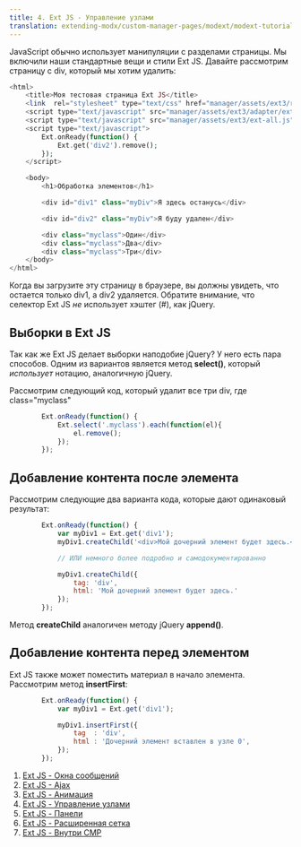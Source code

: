 ```yaml
---
title: 4. Ext JS - Управление узлами
translation: extending-modx/custom-manager-pages/modext/modext-tutorials/4.-ext-js-tutorial-manipulating-nodes
---
```


JavaScript обычно использует манипуляции с разделами страницы. Мы включили наши стандартные вещи и стили Ext JS. Давайте рассмотрим страницу с div, который мы хотим удалить:

```php
<html>
    <title>Моя тестовая страница Ext JS</title>
    <link  rel="stylesheet" type="text/css" href="manager/assets/ext3/resources/css/ext-all.css" />
    <script type="text/javascript" src="manager/assets/ext3/adapter/ext/ext-base.js"></script>
    <script type="text/javascript" src="manager/assets/ext3/ext-all.js"></script>
    <script type="text/javascript">
        Ext.onReady(function() {
            Ext.get('div2').remove();
        });
    </script>

    <body>
        <h1>Обработка элементов</h1>

        <div id="div1" class="myDiv">Я здесь останусь</div>

        <div id="div2" class="myDiv">Я буду удален</div>

        <div class="myclass">Один</div>
        <div class="myclass">Два</div>
        <div class="myclass">Три</div>
    </body>
</html>
```

Когда вы загрузите эту страницу в браузере, вы должны увидеть, что остается только div1, а div2 удаляется. Обратите внимание, что селектор Ext JS *не* использует хэштег (#), как jQuery.

## Выборки в Ext JS

Так как же Ext JS делает выборки наподобие jQuery? У него есть пара способов. Одним из вариантов является метод **select()**, который *использует* нотацию, аналогичную jQuery.

Рассмотрим следующий код, который удалит все три div, где class="myclass"

```javascript
        Ext.onReady(function() {
            Ext.select('.myclass').each(function(el){
                el.remove();
            });
        });
```

## Добавление контента после элемента

Рассмотрим следующие два варианта кода, которые дают одинаковый результат:

```javascript
        Ext.onReady(function() {
            var myDiv1 = Ext.get('div1');
            myDiv1.createChild('<div>Мой дочерний элемент будет здесь.</div>');

            // ИЛИ немного более подробно и самодокументированно

            myDiv1.createChild({
                tag: 'div',
                html: 'Мой дочерний элемент будет здесь.'
            });
        });
```

Метод **createChild** аналогичен методу jQuery **append()**.

## Добавление контента перед элементом

Ext JS также может поместить материал в начало элемента. Рассмотрим метод **insertFirst**:

```javascript
        Ext.onReady(function() {
            var myDiv1 = Ext.get('div1');

            myDiv1.insertFirst({
                tag  : 'div',
                html : 'Дочерний элемент вставлен в узле 0',
            });
        });
```

1. [Ext JS - Окна сообщений](extending-modx/custom-manager-pages/modext/modext-tutorials/1.-ext-js-tutorial-message-boxes)
2. [Ext JS - Ajax](extending-modx/custom-manager-pages/modext/modext-tutorials/2.-ext-js-tutorial-ajax-include)
3. [Ext JS - Анимация](extending-modx/custom-manager-pages/modext/modext-tutorials/3.-ext-js-tutorial-animation)
4. [Ext JS - Управление узлами](extending-modx/custom-manager-pages/modext/modext-tutorials/4.-ext-js-tutorial-manipulating-nodes)
5. [Ext JS - Панели](extending-modx/custom-manager-pages/modext/modext-tutorials/5.-ext-js-tutorial-panels)
6. [Ext JS - Расширенная сетка](extending-modx/custom-manager-pages/modext/modext-tutorials/7.-ext-js-tutoral-advanced-grid)
7. [Ext JS - Внутри CMP](extending-modx/custom-manager-pages/modext/modext-tutorials/8.-ext-js-tutorial-inside-a-cmp)
